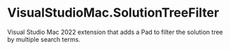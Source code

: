 # VisualStudioMac.SolutionTreeFilter
Visual Studio Mac 2022 extension that adds a Pad to filter the solution tree by multiple search terms.
